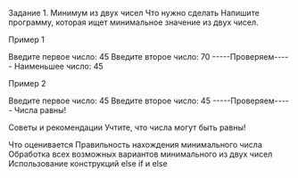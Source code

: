 Задание 1. Минимум из двух чисел
Что нужно сделать
Напишите программу, которая ищет минимальное значение из двух чисел.

Пример 1

Введите первое число: 45 
Введите второе число: 70 
-----Проверяем----- 
Наименьшее число: 45

Пример 2

Введите первое число: 45 
Введите второе число: 45 
-----Проверяем----- 
Числа равны!

Советы и рекомендации
Учтите, что числа могут быть равны!

Что оценивается
Правильность нахождения минимального числа
Обработка всех возможных вариантов минимального из двух чисел
Использование конструкций else if и else
